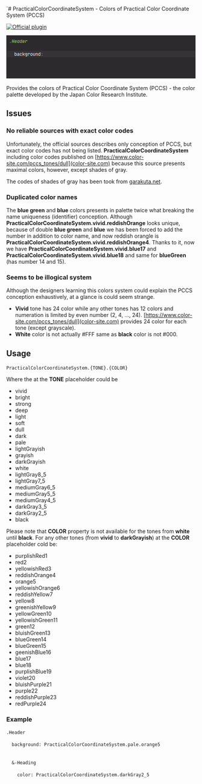`# PracticalColorCoordinateSystem - Colors of Practical Color Coordinate System (PCCS)

[![Official plugin](https://img.shields.io/badge/IntelliJ_IDEA_Live_Template-pccs-blue.svg?style=flat)](https://plugins.jetbrains.com/plugin/17677-yamato-daiwa-frontend)

![](LiveTemplateDemo.gif)

Provides the colors of Practical Color Coordinate System (PCCS) - the color palette developed by the Japan Color Research Institute.


## Issues
### No reliable sources with exact color codes

Unfortunately, the official sources describes only conception of PCCS, but exact color codes has not being listed.
**PracticalColorCoordinateSystem** including color codes published on [https://www.color-site.com/pccs_tones/dull](color-site.com)
because this source presents maximal colors, however, except shades of gray.

The codes of shades of gray has been took from [garakuta.net](http://www.garakuta.net/color/pccs/index.html).  


### Duplicated color names

The **blue green** and **blue** colors presents in palette twice what breaking the name uniqueness (identifier) conception.
Although **PracticalColorCoordinateSystem.vivid.reddishOrange** looks unique, because of double **blue green** and **blue**
we has been forced to add the number in addition to color name, and now reddish orangle is 
**PracticalColorCoordinateSystem.vivid.reddishOrange4**.
Thanks to it, now we have **PracticalColorCoordinateSystem.vivid.blue17** and **PracticalColorCoordinateSystem.vivid.blue18**
and same for **blueGreen** (has number 14 and 15).


### Seems to be illogical system

Although the designers learning this colors system could explain the PCCS conception exhaustively, at a glance is could 
seem strange.

* **Vivid** tone has 24 color while any other tones has 12 colors and numeration is limited by even number (2, 4, ..., 24).
  [https://www.color-site.com/pccs_tones/dull](color-site.com) provides 24 color for each tone (except grayscale).
* **White** color is not actually #FFF same as **black** color is not #000.

## Usage

```
PracticalColorCoordinateSystem.{TONE}.{COLOR}
```

Where the at the **TONE** placeholder could be

* vivid
* bright
* strong
* deep
* light
* soft
* dull
* dark
* pale
* lightGrayish
* grayish
* darkGrayish
* white
* lightGray8_5
* lightGray7_5
* mediumGray6_5
* mediumGray5_5
* mediumGray4_5
* darkGray3_5
* darkGray2_5
* black

Please note that **COLOR** property is not available for the tones from **white** until **black**.
For any other tones (from **vivid** to **darkGrayish**) at the **COLOR** placeholder cold be:

* purplishRed1
* red2
* yellowishRed3
* reddishOrange4
* orange5
* yellowishOrange6
* reddishYellow7
* yellow8
* greenishYellow9
* yellowGreen10
* yellowishGreen11
* green12
* bluishGreen13
* blueGreen14
* blueGreen15
* geenishBlue16
* blue17
* blue18
* purplishBlue19
* violet20
* bluishPurple21
* purple22
* reddishPurple23
* redPurple24


### Example

```stylus
.Header

  background: PracticalColorCoordinateSystem.pale.orange5


  &-Heading

    color: PracticalColorCoordinateSystem.darkGray2_5
```
